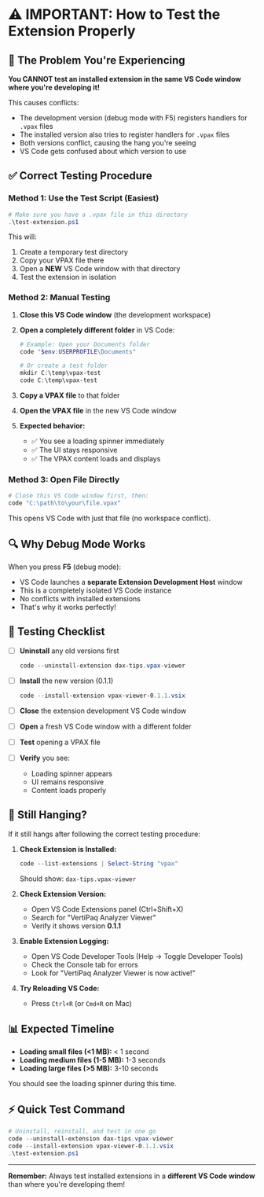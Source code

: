 # ⚠️ IMPORTANT: How to Test the Extension Properly

## 🚫 The Problem You're Experiencing

**You CANNOT test an installed extension in the same VS Code window where you're developing it!**

This causes conflicts:
- The development version (debug mode with F5) registers handlers for `.vpax` files
- The installed version also tries to register handlers for `.vpax` files
- Both versions conflict, causing the hang you're seeing
- VS Code gets confused about which version to use

## ✅ Correct Testing Procedure

### Method 1: Use the Test Script (Easiest)

```powershell
# Make sure you have a .vpax file in this directory
.\test-extension.ps1
```

This will:
1. Create a temporary test directory
2. Copy your VPAX file there
3. Open a **NEW** VS Code window with that directory
4. Test the extension in isolation

### Method 2: Manual Testing

1. **Close this VS Code window** (the development workspace)

2. **Open a completely different folder** in VS Code:
   ```powershell
   # Example: Open your Documents folder
   code "$env:USERPROFILE\Documents"
   
   # Or create a test folder
   mkdir C:\temp\vpax-test
   code C:\temp\vpax-test
   ```

3. **Copy a VPAX file** to that folder

4. **Open the VPAX file** in the new VS Code window

5. **Expected behavior:**
   - ✅ You see a loading spinner immediately
   - ✅ The UI stays responsive
   - ✅ The VPAX content loads and displays

### Method 3: Open File Directly

```powershell
# Close this VS Code window first, then:
code "C:\path\to\your\file.vpax"
```

This opens VS Code with just that file (no workspace conflict).

## 🔍 Why Debug Mode Works

When you press **F5** (debug mode):
- VS Code launches a **separate Extension Development Host** window
- This is a completely isolated VS Code instance
- No conflicts with installed extensions
- That's why it works perfectly!

## 📝 Testing Checklist

- [ ] **Uninstall** any old versions first
  ```powershell
  code --uninstall-extension dax-tips.vpax-viewer
  ```

- [ ] **Install** the new version (0.1.1)
  ```powershell
  code --install-extension vpax-viewer-0.1.1.vsix
  ```

- [ ] **Close** the extension development VS Code window

- [ ] **Open** a fresh VS Code window with a different folder

- [ ] **Test** opening a VPAX file

- [ ] **Verify** you see:
  - Loading spinner appears
  - UI remains responsive
  - Content loads properly

## 🐛 Still Hanging?

If it still hangs after following the correct testing procedure:

1. **Check Extension is Installed:**
   ```powershell
   code --list-extensions | Select-String "vpax"
   ```
   Should show: `dax-tips.vpax-viewer`

2. **Check Extension Version:**
   - Open VS Code Extensions panel (Ctrl+Shift+X)
   - Search for "VertiPaq Analyzer Viewer"
   - Verify it shows version **0.1.1**

3. **Enable Extension Logging:**
   - Open VS Code Developer Tools (Help → Toggle Developer Tools)
   - Check the Console tab for errors
   - Look for "VertiPaq Analyzer Viewer is now active!"

4. **Try Reloading VS Code:**
   - Press `Ctrl+R` (or `Cmd+R` on Mac)

## 📊 Expected Timeline

- **Loading small files (<1 MB):** < 1 second
- **Loading medium files (1-5 MB):** 1-3 seconds  
- **Loading large files (>5 MB):** 3-10 seconds

You should see the loading spinner during this time.

## ⚡ Quick Test Command

```powershell
# Uninstall, reinstall, and test in one go
code --uninstall-extension dax-tips.vpax-viewer
code --install-extension vpax-viewer-0.1.1.vsix
.\test-extension.ps1
```

---

**Remember:** Always test installed extensions in a **different VS Code window** than where you're developing them!
